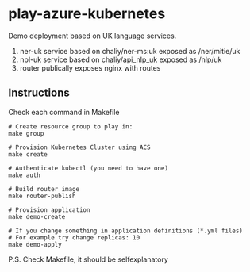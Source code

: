 # play-azure-kubernetes

Demo deployment based on UK language services.

1. ner-uk service based on chaliy/ner-ms:uk exposed as /ner/mitie/uk
2. npl-uk service based on chaliy/api_nlp_uk exposed as /nlp/uk
3. router publically exposes nginx with routes


## Instructions

Check each command in Makefile

```
# Create resource group to play in:
make group

# Provision Kubernetes Cluster using ACS
make create

# Authenticate kubectl (you need to have one)
make auth

# Build router image
make router-publish

# Provision application
make demo-create

# If you change something in application definitions (*.yml files)
# For example try change replicas: 10
make demo-apply
```

P.S. Check Makefile, it should be selfexplanatory
